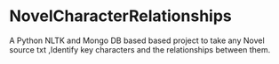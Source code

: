# NovelCharacterRelationships
A Python NLTK and Mongo DB based based project to take any Novel source txt ,Identify key characters and the relationships between them.
